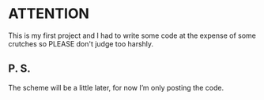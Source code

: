 # ATTENTION
This is my first project and I had to write some code at the expense of some crutches so PLEASE don't judge too harshly.
## P. S.
The scheme will be a little later, for now I’m only posting the code.
